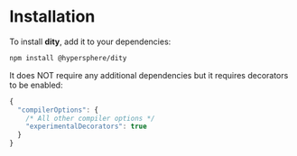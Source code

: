 # Installation
To install **dity**, add it to your dependencies:

```bash
npm install @hypersphere/dity
```

It does NOT require any additional dependencies but it requires decorators to be enabled:

```typescript
{
  "compilerOptions": {
    /* All other compiler options */
    "experimentalDecorators": true
  }
}
```
